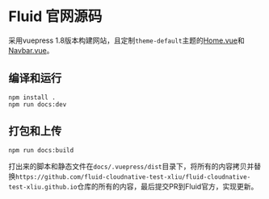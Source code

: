 # Fluid 官网源码

采用vuepress 1.8版本构建网站，且定制`theme-default`主题的[Home.vue](docs/.vuepress/theme/components/Home.vue)和[Navbar.vue](docs/.vuepress/theme/components/Navbar.vue)。

## 编译和运行

```shell
npm install .
npm run docs:dev
```

## 打包和上传

```shell
npm run docs:build
```

打出来的脚本和静态文件在`docs/.vuepress/dist`目录下，将所有的内容拷贝并替换`https://github.com/fluid-cloudnative-test-xliu/fluid-cloudnative-test-xliu.github.io`仓库的所有的内容，最后提交PR到Fluid官方，实现更新。
